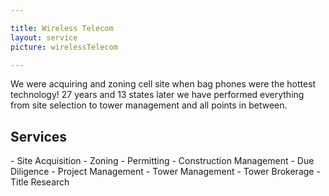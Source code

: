 ```yaml
---

title: Wireless Telecom
layout: service
picture: wirelessTelecom

---
```


We were acquiring and zoning cell site when bag phones were the hottest technology!  27 years and 13 states later we have performed everything from site selection to tower management and all points in between.

<h2 class="gray">Services</h2>
- Site Acquisition 
- Zoning 
- Permitting 
- Construction Management 
- Due Diligence 
- Project Management 
- Tower Management 
- Tower Brokerage
- Title Research
